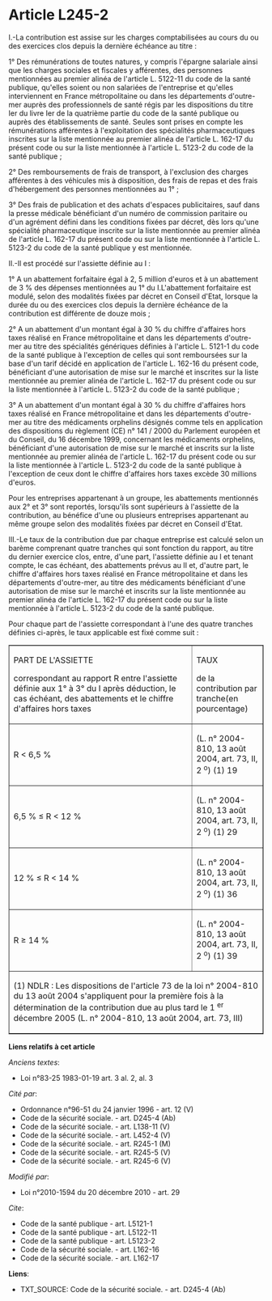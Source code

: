 # Article L245-2

I.-La contribution est assise sur les charges comptabilisées au cours du ou des exercices clos depuis la dernière échéance au
titre : 

1° Des rémunérations de toutes natures, y compris l'épargne salariale ainsi que les charges sociales et fiscales y
afférentes, des personnes mentionnées au premier alinéa de l'article L. 5122-11 du code de la santé publique, qu'elles soient
ou non salariées de l'entreprise et qu'elles interviennent en France métropolitaine ou dans les départements d'outre-mer
auprès des professionnels de santé régis par les dispositions du titre Ier du livre Ier de la quatrième partie du code de la
santé publique ou auprès des établissements de santé. Seules sont prises en compte les rémunérations afférentes à
l'exploitation des spécialités pharmaceutiques inscrites sur la liste mentionnée au premier alinéa de l'article L. 162-17 du
présent code ou sur la liste mentionnée à l'article L. 5123-2 du code de la santé publique ; 

2° Des remboursements de frais de transport, à l'exclusion des charges afférentes à des véhicules mis à disposition, des
frais de repas et des frais d'hébergement des personnes mentionnées au 1° ; 

3° Des frais de publication et des achats d'espaces publicitaires, sauf dans la presse médicale bénéficiant d'un numéro de
commission paritaire ou d'un agrément défini dans les conditions fixées par décret, dès lors qu'une spécialité pharmaceutique
inscrite sur la liste mentionnée au premier alinéa de l'article L. 162-17 du présent code ou sur la liste mentionnée à
l'article L. 5123-2 du code de la santé publique y est mentionnée. 

II.-Il est procédé sur l'assiette définie au I : 

1° A un abattement forfaitaire égal à 2, 5 million d'euros et à un abattement de 3 % des dépenses mentionnées au 1° du
I.L'abattement forfaitaire est modulé, selon des modalités fixées par décret en Conseil d'Etat, lorsque la durée du ou des
exercices clos depuis la dernière échéance de la contribution est différente de douze mois ; 

2° A un abattement d'un montant égal à 30 % du chiffre d'affaires hors taxes réalisé en France métropolitaine et dans les
départements d'outre-mer au titre des spécialités génériques définies à l'article L. 5121-1 du code de la santé publique à
l'exception de celles qui sont remboursées sur la base d'un tarif décidé en application de l'article L. 162-16 du présent
code, bénéficiant d'une autorisation de mise sur le marché et inscrites sur la liste mentionnée au premier alinéa de
l'article L. 162-17 du présent code ou sur la liste mentionnée à l'article L. 5123-2 du code de la santé publique ; 

3° A un abattement d'un montant égal à 30 % du chiffre d'affaires hors taxes réalisé en France métropolitaine et dans les
départements d'outre-mer au titre des médicaments orphelins désignés comme tels en application des dispositions du règlement
(CE) n° 141 / 2000 du Parlement européen et du Conseil, du 16 décembre 1999, concernant les médicaments orphelins,
bénéficiant d'une autorisation de mise sur le marché et inscrits sur la liste mentionnée au premier alinéa de l'article L.
162-17 du présent code ou sur la liste mentionnée à l'article L. 5123-2 du code de la santé publique à l'exception de ceux
dont le chiffre d'affaires hors taxes excède 30 millions d'euros. 

Pour les entreprises appartenant à un groupe, les abattements mentionnés aux 2° et 3° sont reportés, lorsqu'ils sont
supérieurs à l'assiette de la contribution, au bénéfice d'une ou plusieurs entreprises appartenant au même groupe selon des
modalités fixées par décret en Conseil d'Etat. 

III.-Le taux de la contribution due par chaque entreprise est calculé selon un barème comprenant quatre tranches qui sont
fonction du rapport, au titre du dernier exercice clos, entre, d'une part, l'assiette définie au I et tenant compte, le cas
échéant, des abattements prévus au II et, d'autre part, le chiffre d'affaires hors taxes réalisé en France métropolitaine et
dans les départements d'outre-mer, au titre des médicaments bénéficiant d'une autorisation de mise sur le marché et inscrits
sur la liste mentionnée au premier alinéa de l'article L. 162-17 du présent code ou sur la liste mentionnée à l'article L.
5123-2 du code de la santé publique. 

Pour chaque part de l'assiette correspondant à l'une des quatre tranches définies ci-après, le taux applicable est fixé comme
suit :

<table border="1" width="605" cellpadding="0" align="center" cellspacing="0">
  <tbody>
    <tr>
      <td width="471">

PART DE L'ASSIETTE

correspondant au rapport R  entre l'assiette définie aux 1° à 3° du I après déduction, le cas échéant, des abattements et le
chiffre d'affaires hors taxes

</td>
      <td width="134">

TAUX

de la contribution par tranche(en pourcentage)

</td>
    </tr>
    <tr>
      <td width="471">

R < 6,5 %

</td>
      <td valign="top" width="134">

(L. n° 2004-810, 13 août 2004, art. 73, II, 2
          <sup>o</sup>) (1) 19

</td>
    </tr>
    <tr>
      <td width="471">

6,5 % ≤ R < 12 %

</td>
      <td width="134" valign="top">

(L. n° 2004-810, 13 août 2004, art. 73, II, 2
          <sup>o</sup>) (1) 29

</td>
    </tr>
    <tr>
      <td width="471">

12 % ≤ R < 14 %

</td>
      <td valign="top" width="134">

(L. n° 2004-810, 13 août 2004, art. 73, II, 2
          <sup>o</sup>) (1) 36

</td>
    </tr>
    <tr>
      <td width="471">

R ≥ 14 %

</td>
      <td width="134" valign="top">

(L. n° 2004-810, 13 août 2004, art. 73, II, 2
          <sup>o</sup>) (1) 39

</td>
    </tr>
    <tr>
      <td colspan="2" width="605" valign="top">

(1) NDLR : Les dispositions de l'article 73 de la loi n° 2004-810 du 13 août 2004 s'appliquent pour la première fois à la
détermination de la contribution due au plus tard le 1
          <sup>er</sup> décembre 2005 (L. n° 2004-810, 13 août 2004, art. 73, III)

</td>
    </tr>
  </tbody>
</table>

**Liens relatifs à cet article**

_Anciens textes_:

  - Loi n°83-25 1983-01-19 art. 3 al. 2, al. 3

_Cité par_:

  - Ordonnance n°96-51 du 24 janvier 1996 - art. 12 (V)
  - Code de la sécurité sociale. - art. D245-4 (Ab)
  - Code de la sécurité sociale. - art. L138-11 (V)
  - Code de la sécurité sociale. - art. L452-4 (V)
  - Code de la sécurité sociale. - art. R245-1 (M)
  - Code de la sécurité sociale. - art. R245-5 (V)
  - Code de la sécurité sociale. - art. R245-6 (V)

_Modifié par_:

  - Loi n°2010-1594 du 20 décembre 2010 - art. 29

_Cite_:

  - Code de la santé publique - art. L5121-1
  - Code de la santé publique - art. L5122-11
  - Code de la santé publique - art. L5123-2
  - Code de la sécurité sociale. - art. L162-16
  - Code de la sécurité sociale. - art. L162-17

**Liens**:

  - TXT_SOURCE: Code de la sécurité sociale. - art. D245-4 (Ab)
